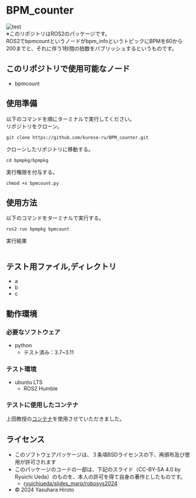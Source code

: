 # BPM_counter
![test](https://github.com/kurese-ru/bpmpkg/actions/workflows/test.yml/badge.svg)  
※このリポジトリはROS2のパッケージです。  
ROS2でbpmcountというノードがbpm_infoというトピックにBPMを60から200までと、それに伴う1秒間の拍数をパブリッシュするというものです。

## このリポジトリで使用可能なノード
* bpmcount

## 使用準備
以下のコマンドを順にターミナルで実行してください。  
リポジトリをクローン。
```
git clone https://github.com/kurese-ru/BPM_counter.git
```
  
クローンしたリポジトリに移動する。  
```
cd bpmpkg/bpmpkg
```  
実行権限を付与する。  
```
chmod +x bpmcount.py
```  
## 使用方法
以下のコマンドをターミナルで実行する。  
```
ros2 run bpmpkg bpmcount
```  
実行結果  
```

```
## テスト用ファイル,ディレクトリ
* a  
* b  
* c

## 動作環境
### 必要なソフトウェア
* python
  * テスト済み：3.7~3.11

### テスト環境
* ubuntu LTS
  * ROS2 Humble

### テストに使用したコンテナ  
上田教授の[コンテナ](https://hub.docker.com/repository/docker/ryuichiueda/ubuntu22.04-ros2)を使用させていただきました。

## ライセンス
- このソフトウェアパッケージは、３条項BSDライセンスの下、再頒布及び使用が許可されます
- このパッケージのコードの一部は、下記のスライド（CC-BY-SA 4.0 by Ryuichi Ueda）のものを、本人の許可を得て自身の著作としたものです。
  - [ryuichiueda/slides_marp/robosys2024](https://github.com/ryuichiueda/slides_marp/tree/master/robosys2024)
- © 2024 Yasuhara Hiroto
